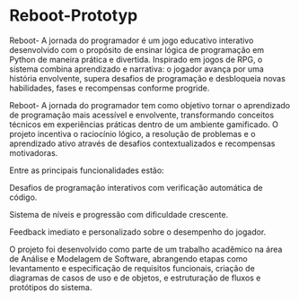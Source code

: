# Reboot-Prototyp
Reboot- A jornada do programador é um jogo educativo interativo desenvolvido com o propósito de ensinar lógica de programação em Python de maneira prática e divertida. Inspirado em jogos de RPG, o sistema combina aprendizado e narrativa: o jogador avança por uma história envolvente, supera desafios de programação e desbloqueia novas habilidades, fases e recompensas conforme progride.

Reboot- A jornada do programador tem como objetivo tornar o aprendizado de programação mais acessível e envolvente, transformando conceitos técnicos em experiências práticas dentro de um ambiente gamificado. O projeto incentiva o raciocínio lógico, a resolução de problemas e o aprendizado ativo através de desafios contextualizados e recompensas motivadoras.

Entre as principais funcionalidades estão:

Desafios de programação interativos com verificação automática de código.

Sistema de níveis e progressão com dificuldade crescente.

Feedback imediato e personalizado sobre o desempenho do jogador.

O projeto foi desenvolvido como parte de um trabalho acadêmico na área de Análise e Modelagem de Software, abrangendo etapas como levantamento e especificação de requisitos funcionais, criação de diagramas de casos de uso e de objetos, e estruturação de fluxos e protótipos do sistema.
